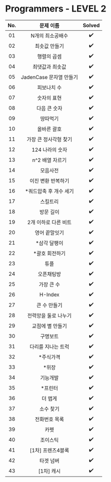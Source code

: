 # Programmers - LEVEL 2


|          No.          |        문제 이름         |        Solved         |
| :-----: | :-----: | :-----: |
| 01 | N개의 최소공배수 | ✔️ |
| 02 | 최솟값 만들기 | ✔️ |
| 03 | 행렬의 곱셈 | ✔️ |
| 04 | 최댓값과 최솟값 | ✔️ |
| 05 | JadenCase 문자열 만들기 | ✔️ |
| 06 | 피보나치 수 | ✔️ |
| 07 | 숫자의 표현 | ✔️ |
| 08 | 다음 큰 숫자 | ✔️ |
| 09 | 땅따먹기 | ✔️ |
| 10 | 올바른 괄호 | ✔️ |
| 11 | 가장 큰 정사각형 찾기 | ✔️ |
| 12 | 124 나라의 숫자 | ✔️ |
| 13 | n^2 배열 자르기 | ✔️ |
| 14 | 모음사전 | ✔️ |
| 15 | 이진 변환 반복하기 | ✔️ |
| 16 | *쿼드압축 후 개수 세기 | ✔️ |
| 17 | 스킬트리 | ✔️ |
| 18 | 방문 길이 | ✔️ |
| 19 | 2개 이하로 다른 비트 | ✔️ |
| 20 | 영어 끝말잇기 | ✔️ |
| 21 | *삼각 달팽이 | ✔️ |
| 22 | *괄호 회전하기 | ✔️ |
| 23 | 튜플 | ✔️ |
| 24 | 오픈채팅방 | ✔️ |
| 25 | 가장 큰 수 | ✔️ |
| 26 | H-Index | ✔️ |
| 27 | 큰 수 만들기 | ✔️ |
| 28 | 전력망을 둘로 나누기 | ✔️ |
| 29 | 교점에 별 만들기 | ✔️ |
| 30 | 구명보트 | ✔️ |
| 31 | 다리를 지나는 트럭 | ✔️ |
| 32 | *주식가격 | ✔️ |
| 33 | *위장 | ✔️ |
| 34 | 기능개발 | ✔️ |
| 35 | *프린터 | ✔️ |
| 36 | 더 맵게 | ✔️ |
| 37 | 소수 찾기 | ✔️ |
| 38 | 전화번호 목록 | ✔️ |
| 39 | 카펫 | ✔️ |
| 40 | 조이스틱 | ✔️ |
| 41 | [1차] 프렌즈4블록 | ✔️ |
| 42 | 타겟 넘버 | ✔️ |
| 43 | [1차] 캐시 | ✔️ |